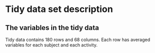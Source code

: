 # Tidy data set description
## The variables in the tidy data
Tidy data contains 180 rows and 68 columns. Each row has averaged variables for each subject and each activity.



